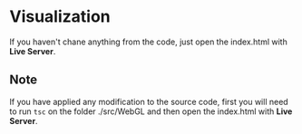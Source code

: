 # Visualization

If you haven't chane anything from the code, just open the index.html with **Live Server**.

## Note

If you have applied any modification to the source code, first you will need to run ```tsc``` on the folder ./src/WebGL and then open the index.html with **Live Server**.